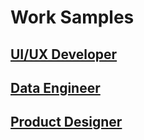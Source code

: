 # Work Samples

## [UI/UX Developer](UI-UX-Developer.md)

## [Data Engineer](Data-Engineer.md)

## [Product Designer](Product-Designer.md)
